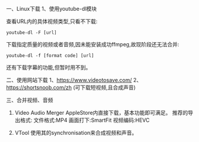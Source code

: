 一、Linux下载
1、使用youtube-dl模块

查看URL内的具体视频类型,只看不下载:
``` Linux
youtube-dl -F [url]
```

下载指定质量的视频或者音频,因未能安装成功ffmpeg,故现阶段还无法合并:
``` Linux
youtube-dl -f [format code] [url]
```

还有下载字幕的功能,但暂时用不到。

二、使用网站下载
1、https://www.videotosave.com/
2、https://shortsnoob.com/zh (可下载短视频,且合成声音)

三、合并视频、音频
1. Video Audio Merger
AppleStore内直接下载，基本功能即可满足。
推荐的导出格式:
文件格式:MP4
画面打下:SmartFit
视频编码:HEVC

2. VTool
使用其的synchronisation来合成视频和声音。


